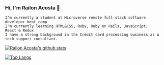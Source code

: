 ### Hi, I'm Railon Acosta 👋


    I’m currently a student at Microverse remote full-stack software developer boot camp
    I'm currently learning HTML&CSS, Ruby, Ruby on Rails, JavaScript, React & Redux
    I have a strong background in the Credit card processing business as a tech support consultant.

<!--
**RailonA/RailonA** is a ✨ _special_ ✨ repository because its `README.md` (this file) appears on your GitHub profile.

Here are some ideas to get you started:

- 🔭 I’m currently working on ...
- 🌱 I’m currently learning ...
- 👯 I’m looking to collaborate on ...
- 🤔 I’m looking for help with ...
- 💬 Ask me about ...
- 📫 How to reach me: ...
- 😄 Pronouns: ...
- ⚡ Fun fact: ...
-->

[![Railon Acosta's github stats](https://github-readme-stats.vercel.app/api?username=RailonA&show_icons=true&theme=radical)](https://github.com/RailonA/github-readme-stats)


[![Top Langs](https://github-readme-stats.vercel.app/api/top-langs/?username=RailonA&show_icons=true&theme=radical&layout=compact)](https://github.com/RailonA/github-readme-stats)
